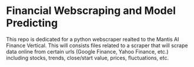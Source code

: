 # Financial Webscraping and Model Predicting
This repo is dedicated for a python webscraper realted to the Mantis AI Finance Vertical. This will consists files related to a scraper that will scrape data online from certain urls (Google Finance, Yahoo Finance, etc.) including stocks, trends, close/start value, prices, fluctuations, etc.

